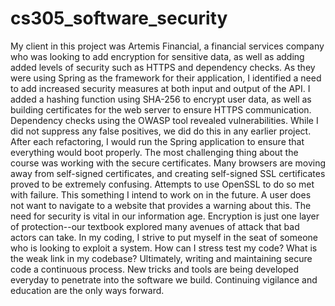# cs305_software_security

My client in this project was Artemis Financial, a financial services company who was looking to add encryption for sensitive data, as well as adding added levels of security such as HTTPS and dependency checks.  As they were using Spring as the framework for their application, I identified a need to add increased security measures at both input and output of the API.  I added a hashing function using SHA-256 to encrypt user data, as well as building certificates for the web server to ensure HTTPS communication.  Dependency checks using the OWASP tool revealed vulnerabilities.  While I did not suppress any false positives, we did do this in any earlier project.  
After each refactoring,  I would run the Spring application to ensure that everything would boot properly.  The most challenging thing about the course was working with the secure certificates.  Many browsers are moving away from self-signed certificates, and creating self-signed SSL certificates proved to be extremely confusing.  Attempts to use OpenSSL to do so met with failure.  This something I intend to work on in the future.  A user does not want to navigate to a website that provides a warning about this.
The need for security is vital in our information age.  Encryption is just one layer of protection--our textbook explored many avenues of attack that bad actors can take.  In my coding, I strive to put myself in the seat of someone who is looking to exploit a system.  How can I stress test my code?  What is the weak link in my codebase?  Ultimately, writing and maintaining secure code a continuous process.  New tricks and tools are being developed everyday to penetrate into the software we build.  Continuing vigilance and education are the only ways forward.
